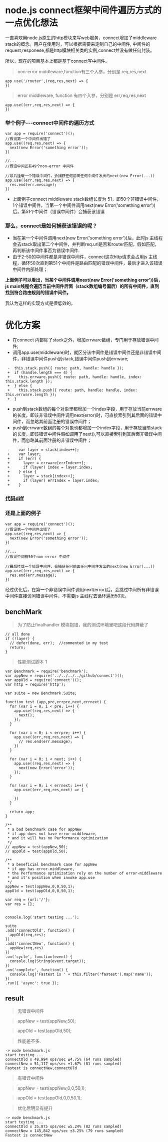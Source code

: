 # node.js connect框架中间件遍历方式的一点优化想法

一直喜欢用node.js原生的http模块来写web服务，connect增加了middleware stack的概念。用户在使用时，可以根据需要来定制自己的中间件,
中间件的request,responese,都是http模块相关类的实例,connect并没有做任何封装。

所以，现在的项目基本上都是基于connect写中间件。


> non-error middleware,function有三个入参，分别是 req,res,next

```
app.use('/router',(req,res,next) => {
})
```

> error middleware, function 有四个入参，分别是 err,req,res,next

```
app.use((err,req,res,next) => {
})
```

### 举个例子---connect中间件的遍历方式
```
var app = require('connect')();
//假设第一个中间件出错了
app.use((req,res,next) => {
  next(new Error('something error'));
})

//...
//假设中间还有49个non-error 中间件

//最后挂载一个错误中间件，会捕获任何前面任何中间件发出的next(new Error(...))
app.use((err,req,res,next) => {
  res.end(err.message);
})
```

* 上面例子connect middleware stack数组长度为 51，即50个非错误中间件，1个错误中间件，当第一个中间件调用next(new Error('something error'))后，第51个中间件（错误中间件）会捕获该错误

### 那么，connect是如何捕获该错误的呢？
* 当在第一个中间件调用next(new Error('something error'))后，此时js 主线程会去stack取出第二个中间件，并判断req.url是否和router匹配，假如匹配，再判断该中间件事否为错误中间件.
* 由于2-50的中间件都是非错误中间件，connect这次http请求会占用js 主线程，循环50次直到第51个中间件是路由匹配的错误中间件，最后才进入该错误中间件内部处理；


**上面例子可以看出，当某个中间件调用next(new Error('something error'))后，js main线程会遍历当前中间件后面（stack数组编号偏后）的所有中间件，直到找到符合路由规则的错误中间件。**

我认为这样的实现方式是很低效的。

# 优化方案
* 在connect 内部除了stack之外，增加errware数组，专门用于存放错误中间件;
* 调用app.use(middleware)时，就区分该中间件是错误中间件还是非错误中间件，非错误中间件push到stack,错误中间件push到errware;

```
 -  this.stack.push({ route: path, handle: handle });
 +  if (handle.length === 4) {
 +    this.errware.push({ route: path, handle: handle, index: this.stack.length });
 +  } else {
 +    this.stack.push({ route: path, handle: handle, index: this.errware.length });
 +  }
```
* push到stack数组的每个对象里都增加一个index字段，用于存放当前errware的长度，即该非错误中间件调用next(error)时，可直接索引到其后面的错误中间件，而忽略其前面注册的错误中间件；
* push到errware数组的每个对象也都增加一个index字段，用于存放当前stack的长度，即该错误中间件假如调用了next(),可以直接索引到其后面非错误中间件，而忽略其前面注册的非错误中间件；

```
 -    var layer = stack[index++];
 +    var layer;
 +    if (err) {
 +      layer = errware[errIndex++];
 +      if (layer) index = layer.index;
 +    } else {
 +      layer = stack[index++];
 +      if (layer) errIndex = layer.index;
 +    }
```
### [代码diff](https://github.com/senchalabs/connect/pull/1085/files)

### 还是上面的例子
```
var app = require('connect')();
//假设第一个中间件出错了
app.use((req,res,next) => {
  next(new Error('something error'));
})

//...
//假设中间有50个non-error 中间件

//最后挂载一个错误中间件，会捕获任何前面任何中间件发出的next(new Error(...))
app.use((err,req,res,next) => {
  res.end(err.message);
})
```

经过优化后，在第一个非错误中间件调用next(error)后，会跳过中间所有非错误中间件直接访问错误中间件，不需要js 主线程去循环遍历50次。

## benchMark

> 为了防止finalhandler 模块抱错，我的测试环境里吧这段代码屏蔽了

```
// all done
if (!layer) {
  // defer(done, err);  //commented in my test
  return;
}
```

>性能测试脚本 1 

```
var Benchmark = require('benchmark');
var appNew = require('../../../../github/connect')();
var appOld = require('connect')();
var http = require('http');

var suite = new Benchmark.Suite;

function test (app,pre,errpre,next,errnext) {
  for (var i = 0; i < pre; i++) {
    app.use((req,res,next) => {
      next();
    });
  }

  for (var i = 0; i < errpre; i++) {
    app.use((err,req,res,next) => {
      // res.end(err.message);
    })
  }

  for (var i = 0; i < next; i++) {
    app.use((req,res,next) => {
      next(new Error('error'));
    });
  }

  for (var i = 0; i < errnext; i++) {
    app.use((err,req,res,next) => {

    })
  }

  return app;
}

/**
 * a bad benchmark case for appNew
 * if app does not have error-middleware,
 * and it will has no Performance optimization
 */
// appNew = test(appNew,50);
// appOld = test(appOld,50);

/**
 * a beneficial benchmark case for appNew
 * if app has error-middleware,
 * the Performance optimization rely on the number of error-middleware
 * and it's position when invoke app.use
 */
appNew = test(appNew,0,0,50,1);
appOld = test(appOld,0,0,50,1);

var req = {url:'/'};
var res = {};


console.log('start testing ...');

suite
.add('connectOld', function() {
  appOld(req,res);
})
.add('connectNew', function() {
  appNew(req,res)
})
.on('cycle', function(event) {
  console.log(String(event.target));
})
.on('complete', function() {
  console.log('Fastest is ' + this.filter('fastest').map('name'));
})
.run({ 'async': true });
```

## result
> 无错误中间件

> appNew = test(appNew,50);
 
> appOld = test(appOld,50);

> 性能差不多.

```
-> node benchmark.js
start testing ...
connectOld x 48,994 ops/sec ±4.75% (64 runs sampled)
connectNew x 51,117 ops/sec ±1.67% (81 runs sampled)
Fastest is connectNew,connectOld
```
>有错误中间件

>appNew = test(appNew,0,0,50,1);

>appOld = test(appOld,0,0,50,1);

> 优化后明显有提升

```
-> node benchmark.js
start testing ...
connectOld x 35,875 ops/sec ±5.24% (82 runs sampled)
connectNew x 145,842 ops/sec ±3.25% (79 runs sampled)
Fastest is connectNew
```









